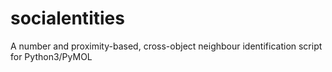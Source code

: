 # socialentities
A number and proximity-based, cross-object neighbour identification script for Python3/PyMOL
